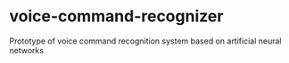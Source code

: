 # voice-command-recognizer
Prototype of voice command recognition system based on artificial neural networks
